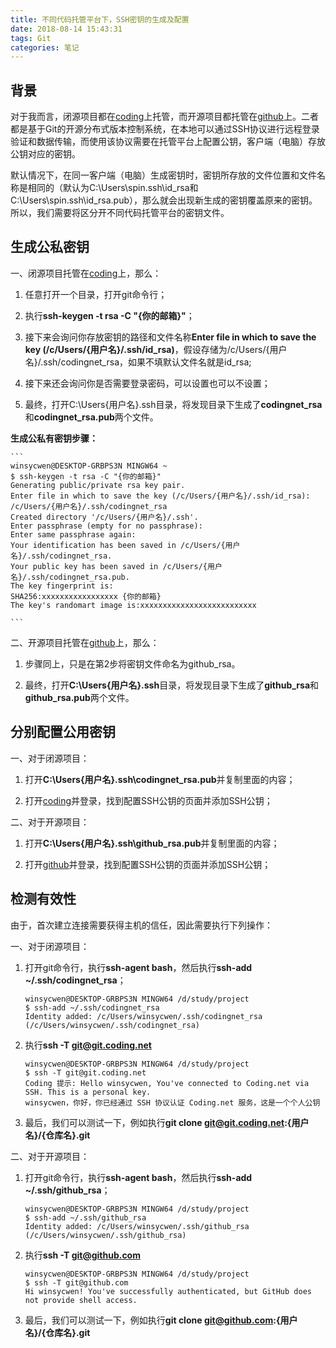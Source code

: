 ```yaml
---
title: 不同代码托管平台下，SSH密钥的生成及配置
date: 2018-08-14 15:43:31
tags: Git
categories: 笔记
---
```


## 背景

对于我而言，闭源项目都在[coding][1]上托管，而开源项目都托管在[github][2]上。二者都是基于Git的开源分布式版本控制系统，在本地可以通过SSH协议进行远程登录验证和数据传输，而使用该协议需要在托管平台上配置公钥，客户端（电脑）存放公钥对应的密钥。

默认情况下，在同一客户端（电脑）生成密钥时，密钥所存放的文件位置和文件名称是相同的（默认为C:\Users\spin\.ssh\id_rsa和C:\Users\spin\.ssh\id_rsa.pub），那么就会出现新生成的密钥覆盖原来的密钥。所以，我们需要将区分开不同代码托管平台的密钥文件。

## 生成公私密钥

一、闭源项目托管在[coding][1]上，那么：

1. 任意打开一个目录，打开git命令行；

1. 执行**ssh-keygen -t rsa -C "{你的邮箱}"**；

1. 接下来会询问你存放密钥的路径和文件名称**Enter file in which to save the key (/c/Users/{用户名}/.ssh/id_rsa)**，假设存储为/c/Users/{用户名}/.ssh/codingnet_rsa，如果不填默认文件名就是id_rsa;

1. 接下来还会询问你是否需要登录密码，可以设置也可以不设置；

1. 最终，打开C:\Users\{用户名}\.ssh目录，将发现目录下生成了**codingnet_rsa**和**codingnet_rsa.pub**两个文件。

  **生成公私有密钥步骤：**

    ```
    winsycwen@DESKTOP-GRBPS3N MINGW64 ~
    $ ssh-keygen -t rsa -C "{你的邮箱}"
    Generating public/private rsa key pair.
    Enter file in which to save the key (/c/Users/{用户名}/.ssh/id_rsa): /c/Users/{用户名}/.ssh/codingnet_rsa
    Created directory '/c/Users/{用户名}/.ssh'.
    Enter passphrase (empty for no passphrase):
    Enter same passphrase again:
    Your identification has been saved in /c/Users/{用户名}/.ssh/codingnet_rsa.
    Your public key has been saved in /c/Users/{用户名}/.ssh/codingnet_rsa.pub.
    The key fingerprint is:
    SHA256:xxxxxxxxxxxxxxxxx {你的邮箱}
    The key's randomart image is:xxxxxxxxxxxxxxxxxxxxxxxxxx

    ```

二、开源项目托管在[github][2]上，那么：

1. 步骤同上，只是在第2步将密钥文件命名为github_rsa。

1. 最终，打开**C:\Users\{用户名}\.ssh**目录，将发现目录下生成了**github_rsa**和**github_rsa.pub**两个文件。


## 分别配置公用密钥

一、对于闭源项目：

1. 打开**C:\Users\{用户名}\.ssh\codingnet_rsa.pub**并复制里面的内容；

1. 打开[coding][1]并登录，找到配置SSH公钥的页面并添加SSH公钥；

二、对于开源项目：

1. 打开**C:\Users\{用户名}\.ssh\github_rsa.pub**并复制里面的内容；

1. 打开[github][2]并登录，找到配置SSH公钥的页面并添加SSH公钥；

## 检测有效性

由于，首次建立连接需要获得主机的信任，因此需要执行下列操作：

一、对于闭源项目：

1. 打开git命令行，执行**ssh-agent bash**，然后执行**ssh-add ~/.ssh/codingnet_rsa**；

    ```
    winsycwen@DESKTOP-GRBPS3N MINGW64 /d/study/project
    $ ssh-add ~/.ssh/codingnet_rsa
    Identity added: /c/Users/winsycwen/.ssh/codingnet_rsa (/c/Users/winsycwen/.ssh/codingnet_rsa)
    ```

1. 执行**ssh -T git@git.coding.net**

    ```
    winsycwen@DESKTOP-GRBPS3N MINGW64 /d/study/project
    $ ssh -T git@git.coding.net
    Coding 提示: Hello winsycwen, You've connected to Coding.net via SSH. This is a personal key.
    winsycwen，你好，你已经通过 SSH 协议认证 Coding.net 服务，这是一个个人公钥
    ```

1. 最后，我们可以测试一下，例如执行**git clone git@git.coding.net:{用户名}/{仓库名}.git**

二、对于开源项目：

1. 打开git命令行，执行**ssh-agent bash**，然后执行**ssh-add ~/.ssh/github_rsa**；

    ```
    winsycwen@DESKTOP-GRBPS3N MINGW64 /d/study/project
    $ ssh-add ~/.ssh/github_rsa
    Identity added: /c/Users/winsycwen/.ssh/github_rsa (/c/Users/winsycwen/.ssh/github_rsa)
    ```

1. 执行**ssh -T git@github.com**

    ```
    winsycwen@DESKTOP-GRBPS3N MINGW64 /d/study/project
    $ ssh -T git@github.com
    Hi winsycwen! You've successfully authenticated, but GitHub does not provide shell access.
    ```

1. 最后，我们可以测试一下，例如执行**git clone git@github.com:{用户名}/{仓库名}.git**

  [1]: https://coding.net/ "coding"
  [2]: http://github.com/ "github"